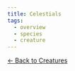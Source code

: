 ```yaml
---
title: Celestials
tags:
  - overview
  - species
  - creature
---
```

[<- Back to Creatures](../../index.md)